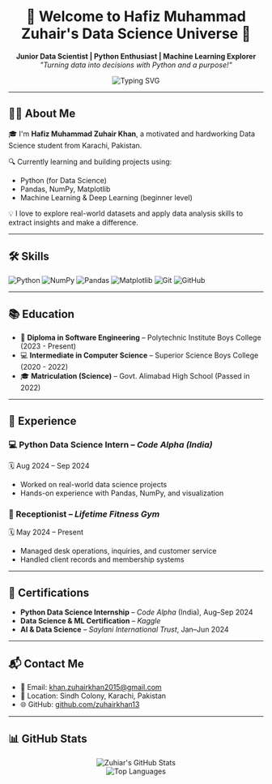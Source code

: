 <!-- PROFILE README START -->

<h1 align="center">👋 Welcome to Hafiz Muhammad Zuhair's Data Science Universe 🚀</h1>

<p align="center">
  <b>Junior Data Scientist | Python Enthusiast | Machine Learning Explorer</b><br>
  <i>"Turning data into decisions with Python and a purpose!"</i>
</p>

<p align="center">
  <img src="https://readme-typing-svg.demolab.com?font=Fira+Code&pause=1000&color=00F700&center=true&width=435&lines=Python+for+Data+Science+%F0%9F%93%88;Machine+Learning+%26+Deep+Learning+Beginner+%F0%9F%A7%90;Exploring+AI-powered+solutions+%F0%9F%94%A5;Keen+Learner+%7C+Data+Explorer" alt="Typing SVG" />
</p>

---

## 🧑‍💻 About Me

🎓 I'm **Hafiz Muhammad Zuhair Khan**, a motivated and hardworking Data Science student from Karachi, Pakistan.

🔍 Currently learning and building projects using:
- Python (for Data Science)
- Pandas, NumPy, Matplotlib
- Machine Learning & Deep Learning (beginner level)

💡 I love to explore real-world datasets and apply data analysis skills to extract insights and make a difference.

---

## 🛠️ Skills

![Python](https://img.shields.io/badge/Python-3670A0?style=for-the-badge&logo=python&logoColor=white)
![NumPy](https://img.shields.io/badge/NumPy-013243?style=for-the-badge&logo=numpy)
![Pandas](https://img.shields.io/badge/Pandas-150458?style=for-the-badge&logo=pandas)
![Matplotlib](https://img.shields.io/badge/Matplotlib-0061A8?style=for-the-badge&logo=plotly)
![Git](https://img.shields.io/badge/Git-F05032?style=for-the-badge&logo=git&logoColor=white)
![GitHub](https://img.shields.io/badge/GitHub-181717?style=for-the-badge&logo=github&logoColor=white)

---

## 📚 Education

- 🏫 **Diploma in Software Engineering** – Polytechnic Institute Boys College (2023 - Present)
- 💻 **Intermediate in Computer Science** – Superior Science Boys College (2020 - 2022)
- 🎓 **Matriculation (Science)** – Govt. Alimabad High School (Passed in 2022)

---

## 💼 Experience

### 💻 Python Data Science Intern – *Code Alpha (India)*  
🗓️ Aug 2024 – Sep 2024  
- Worked on real-world data science projects  
- Hands-on experience with Pandas, NumPy, and visualization

### 🧾 Receptionist – *Lifetime Fitness Gym*  
🗓️ May 2024 – Present  
- Managed desk operations, inquiries, and customer service  
- Handled client records and membership systems

---

## 🏅 Certifications

- **Python Data Science Internship** – *Code Alpha* (India), Aug–Sep 2024  
- **Data Science & ML Certification** – *Kaggle*  
- **AI & Data Science** – *Saylani International Trust*, Jan–Jun 2024

---

## 📬 Contact Me

- 📧 Email: [khan.zuhairkhan2015@gmail.com](mailto:khan.zuhairkhan2015@gmail.com)  
- 📍 Location: Sindh Colony, Karachi, Pakistan  
- 🌐 GitHub: [github.com/zuhairkhan13](https://github.com/zuhairkhan13)

---

## 📊 GitHub Stats

<p align="center">
  <img src="https://github-readme-stats.vercel.app/api?username=zuhairkhan13&show_icons=true&theme=radical" alt="Zuhiar's GitHub Stats" />
  <br>
  <img src="https://github-readme-stats.vercel.app/api/top-langs/?username=zuhairkhan13&layout=compact&theme=radical" alt="Top Languages" />
</p>

<!-- PROFILE README END -->
